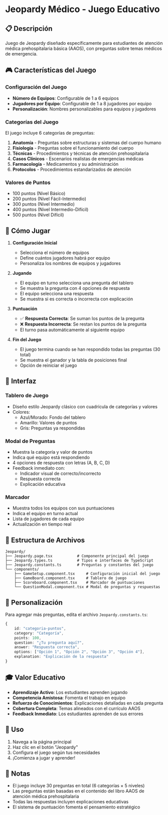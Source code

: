 # Jeopardy Médico - Juego Educativo

## 📋 Descripción

Juego de Jeopardy diseñado específicamente para estudiantes de atención médica prehospitalaria básica (AAOS), con preguntas sobre temas médicos de emergencia.

## 🎮 Características del Juego

### Configuración del Juego
- **Número de Equipos**: Configurable de 1 a 6 equipos
- **Jugadores por Equipo**: Configurable de 1 a 8 jugadores por equipo
- **Personalización**: Nombres personalizables para equipos y jugadores

### Categorías del Juego
El juego incluye 6 categorías de preguntas:

1. **Anatomía** - Preguntas sobre estructuras y sistemas del cuerpo humano
2. **Fisiología** - Preguntas sobre el funcionamiento del cuerpo
3. **Técnicas** - Procedimientos y técnicas de atención prehospitalaria
4. **Casos Clínicos** - Escenarios realistas de emergencias médicas
5. **Farmacología** - Medicamentos y su administración
6. **Protocolos** - Procedimientos estandarizados de atención

### Valores de Puntos
- 100 puntos (Nivel Básico)
- 200 puntos (Nivel Fácil-Intermedio)
- 300 puntos (Nivel Intermedio)
- 400 puntos (Nivel Intermedio-Difícil)
- 500 puntos (Nivel Difícil)

## 🎯 Cómo Jugar

1. **Configuración Inicial**
   - Selecciona el número de equipos
   - Define cuántos jugadores habrá por equipo
   - Personaliza los nombres de equipos y jugadores

2. **Jugando**
   - El equipo en turno selecciona una pregunta del tablero
   - Se muestra la pregunta con 4 opciones de respuesta
   - El equipo selecciona una respuesta
   - Se muestra si es correcta o incorrecta con explicación

3. **Puntuación**
   - ✅ **Respuesta Correcta**: Se suman los puntos de la pregunta
   - ❌ **Respuesta Incorrecta**: Se restan los puntos de la pregunta
   - El turno pasa automáticamente al siguiente equipo

4. **Fin del Juego**
   - El juego termina cuando se han respondido todas las preguntas (30 total)
   - Se muestra el ganador y la tabla de posiciones final
   - Opción de reiniciar el juego

## 🎨 Interfaz

### Tablero de Juego
- Diseño estilo Jeopardy clásico con cuadrícula de categorías y valores
- Colores:
  - Azul/Morado: Fondo del tablero
  - Amarillo: Valores de puntos
  - Gris: Preguntas ya respondidas

### Modal de Preguntas
- Muestra la categoría y valor de puntos
- Indica qué equipo está respondiendo
- 4 opciones de respuesta con letras (A, B, C, D)
- Feedback inmediato con:
  - Indicador visual de correcto/incorrecto
  - Respuesta correcta
  - Explicación educativa

### Marcador
- Muestra todos los equipos con sus puntuaciones
- Indica el equipo en turno actual
- Lista de jugadores de cada equipo
- Actualización en tiempo real

## 📁 Estructura de Archivos

```
Jeopardy/
├── Jeopardy.page.tsx           # Componente principal del juego
├── Jeopardy.types.ts           # Tipos e interfaces de TypeScript
├── Jeopardy.constants.ts       # Preguntas y constantes del juego
└── components/
    ├── GameSetup.component.tsx     # Configuración inicial del juego
    ├── GameBoard.component.tsx     # Tablero de juego
    ├── Scoreboard.component.tsx    # Marcador de puntuaciones
    └── QuestionModal.component.tsx # Modal de preguntas y respuestas
```

## 🔧 Personalización

Para agregar más preguntas, edita el archivo `Jeopardy.constants.ts`:

```typescript
{
    id: "categoria-puntos",
    category: "Categoría",
    points: 100,
    question: "¿Tu pregunta aquí?",
    answer: "Respuesta correcta",
    options: ["Opción 1", "Opción 2", "Opción 3", "Opción 4"],
    explanation: "Explicación de la respuesta"
}
```

## 🎓 Valor Educativo

- **Aprendizaje Activo**: Los estudiantes aprenden jugando
- **Competencia Amistosa**: Fomenta el trabajo en equipo
- **Refuerzo de Conocimientos**: Explicaciones detalladas en cada pregunta
- **Cobertura Completa**: Temas alineados con el currículo AAOS
- **Feedback Inmediato**: Los estudiantes aprenden de sus errores

## 🚀 Uso

1. Navega a la página principal
2. Haz clic en el botón "Jeopardy"
3. Configura el juego según tus necesidades
4. ¡Comienza a jugar y aprender!

## 📝 Notas

- El juego incluye 30 preguntas en total (6 categorías × 5 niveles)
- Las preguntas están basadas en el contenido del libro AAOS de atención médica prehospitalaria
- Todas las respuestas incluyen explicaciones educativas
- El sistema de puntuación fomenta el pensamiento estratégico

